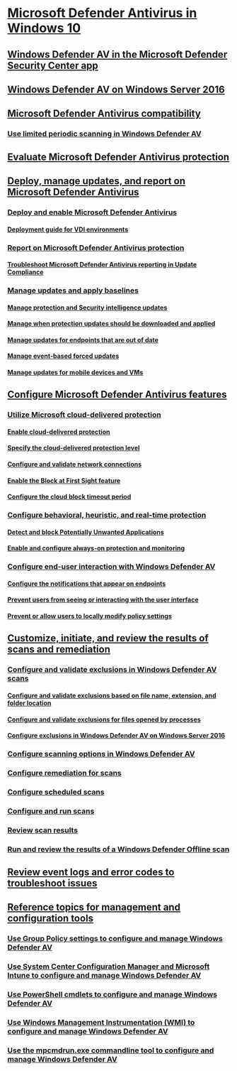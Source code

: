 
#	[Microsoft Defender Antivirus in Windows 10](microsoft-defender-antivirus-in-windows-10.md)

## [Windows Defender AV in the Microsoft Defender Security Center app](microsoft-defender-security-center-antivirus.md)

## [Windows Defender AV on Windows Server 2016](microsoft-defender-antivirus-on-windows-server-2016.md)

## [Microsoft Defender Antivirus compatibility](microsoft-defender-antivirus-compatibility.md)
### [Use limited periodic scanning in Windows Defender AV](limited-periodic-scanning-microsoft-defender-antivirus.md)


## [Evaluate Microsoft Defender Antivirus protection](evaluate-microsoft-defender-antivirus.md)


## [Deploy, manage updates, and report on Microsoft Defender Antivirus](deploy-manage-report-microsoft-defender-antivirus.md)
### [Deploy and enable Microsoft Defender Antivirus](deploy-microsoft-defender-antivirus.md)
#### [Deployment guide for VDI environments](deployment-vdi-microsoft-defender-antivirus.md)
### [Report on Microsoft Defender Antivirus protection](report-monitor-microsoft-defender-antivirus.md)
#### [Troubleshoot Microsoft Defender Antivirus reporting in Update Compliance](troubleshoot-reporting.md)
### [Manage updates and apply baselines](manage-updates-baselines-microsoft-defender-antivirus.md)
#### [Manage protection and Security intelligence updates](manage-protection-updates-microsoft-defender-antivirus.md)
#### [Manage when protection updates should be downloaded and applied](manage-protection-update-schedule-microsoft-defender-antivirus.md)
#### [Manage updates for endpoints that are out of date](manage-outdated-endpoints-microsoft-defender-antivirus.md)
#### [Manage event-based forced updates](manage-event-based-updates-microsoft-defender-antivirus.md)
#### [Manage updates for mobile devices and VMs](manage-updates-mobile-devices-vms-microsoft-defender-antivirus.md)


## [Configure Microsoft Defender Antivirus features](configure-microsoft-defender-antivirus-features.md)
### [Utilize Microsoft cloud-delivered protection](utilize-microsoft-cloud-protection-microsoft-defender-antivirus.md)
#### [Enable cloud-delivered protection](enable-cloud-protection-microsoft-defender-antivirus.md)
#### [Specify the cloud-delivered protection level](specify-cloud-protection-level-microsoft-defender-antivirus.md)
#### [Configure and validate network connections](configure-network-connections-microsoft-defender-antivirus.md)
#### [Enable the Block at First Sight feature](configure-block-at-first-sight-microsoft-defender-antivirus.md)
#### [Configure the cloud block timeout period](configure-cloud-block-timeout-period-microsoft-defender-antivirus.md)
### [Configure behavioral, heuristic, and real-time protection](configure-protection-features-microsoft-defender-antivirus.md)
#### [Detect and block Potentially Unwanted Applications](detect-block-potentially-unwanted-apps-microsoft-defender-antivirus.md)
#### [Enable and configure always-on protection and monitoring](configure-real-time-protection-microsoft-defender-antivirus.md)
### [Configure end-user interaction with Windows Defender AV](configure-end-user-interaction-microsoft-defender-antivirus.md)
#### [Configure the notifications that appear on endpoints](configure-notifications-microsoft-defender-antivirus.md)
#### [Prevent users from seeing or interacting with the user interface](prevent-end-user-interaction-microsoft-defender-antivirus.md)
#### [Prevent or allow users to locally modify policy settings](configure-local-policy-overrides-microsoft-defender-antivirus.md)


## [Customize, initiate, and review the results of scans and remediation](customize-run-review-remediate-scans-microsoft-defender-antivirus.md)
### [Configure and validate exclusions in Windows Defender AV scans](configure-exclusions-microsoft-defender-antivirus.md)
#### [Configure and validate exclusions based on file name, extension, and folder location](configure-extension-file-exclusions-microsoft-defender-antivirus.md)
#### [Configure and validate exclusions for files opened by processes](configure-process-opened-file-exclusions-microsoft-defender-antivirus.md)
#### [Configure exclusions in Windows Defender AV on Windows Server 2016](configure-server-exclusions-microsoft-defender-antivirus.md)
### [Configure scanning options in Windows Defender AV](configure-advanced-scan-types-microsoft-defender-antivirus.md)
### [Configure remediation for scans](configure-remediation-microsoft-defender-antivirus.md)
### [Configure scheduled scans](scheduled-catch-up-scans-microsoft-defender-antivirus.md)
### [Configure and run scans](run-scan-microsoft-defender-antivirus.md)
### [Review scan results](review-scan-results-microsoft-defender-antivirus.md)
### [Run and review the results of a Windows Defender Offline scan](microsoft-defender-offline.md)


## [Review event logs and error codes to troubleshoot issues](troubleshoot-microsoft-defender-antivirus.md)



## [Reference topics for management and configuration tools](configuration-management-reference-microsoft-defender-antivirus.md)
### [Use Group Policy settings to configure and manage Windows Defender AV](use-group-policy-microsoft-defender-antivirus.md)
### [Use System Center Configuration Manager and Microsoft Intune to configure and manage Windows Defender AV](use-intune-config-manager-microsoft-defender-antivirus.md)
### [Use PowerShell cmdlets to configure and manage Windows Defender AV](use-powershell-cmdlets-microsoft-defender-antivirus.md)
### [Use Windows Management Instrumentation (WMI) to configure and manage Windows Defender AV](use-wmi-microsoft-defender-antivirus.md)
### [Use the mpcmdrun.exe commandline tool to configure and manage Windows Defender AV](command-line-arguments-microsoft-defender-antivirus.md)


